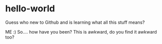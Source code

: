 # hello-world
Guess who new to Github and is learning what all this stuff means?

ME :) So.... how have you been?
This is awkward, do you find it awkward too?
